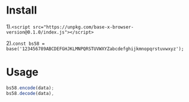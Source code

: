 # Install

1).`<script src="https://unpkg.com/base-x-browser-version@0.1.0/index.js"></script>`

2).`const bs58 = base('123456789ABCDEFGHJKLMNPQRSTUVWXYZabcdefghijkmnopqrstuvwxyz');`

# Usage

``` javascript
bs58.encode(data);
bs58.decode(data),
```